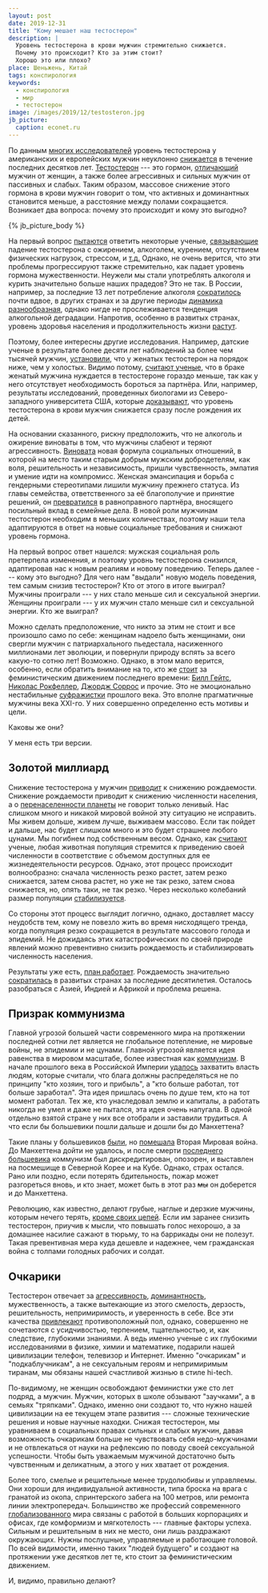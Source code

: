 ```yaml
---
layout: post
date: 2019-12-31
title: "Кому мешает наш тестостерон"
description: |
  Уровень тестостерона в крови мужчин стремительно снижается.
  Почему это происходит? Кто за этим стоит?
  Хорошо это или плохо?
place: Шеньжень, Китай
tags: конспирология
keywords:
  - конспирология
  - мир
  - тестостерон
image: /images/2019/12/testosteron.jpg
jb_picture:
  caption: econet.ru
---
```


По данным [многих исследователей](https://www.independent.co.uk/news/science/sperm-count-west-men-health-drop-60-per-cent-years-modern-life-a7859491.html)
уровень тестостерона у американских и европейских мужчин
неуклонно [снижается](https://republic.ru/posts/92014)
в течение последних десятков лет.
[Тестостерон](https://ru.wikipedia.org/wiki/%D0%A2%D0%B5%D1%81%D1%82%D0%BE%D1%81%D1%82%D0%B5%D1%80%D0%BE%D0%BD)
--- это гормон, [отличающий](https://www.ridus.ru/news/309973)
мужчин от женщин, а также более агрессивных и сильных мужчин от
пассивных и слабых. Таким образом, массовое снижение этого гормона в крови мужчин говорит о том,
что активных и доминантных становится меньше,
а расстояние между полами сокращается.
Возникает два вопроса: почему это происходит и кому это выгодно?

{% jb_picture_body %}

<!--more-->

На первый вопрос [пытаются](https://www.peptidebio.ru/informaciya/stati/problema-veka-ponizhennyj-testosteron-u-muzhchin.html)
ответить некоторые ученые,
[связывающие](https://versia.ru/nizkij-uroven-muzhskogo-gormona-prichina-mnozhestva-boleznej)
падение тестостерона с ожирением, алкоголем, курением, отсутствием физических нагрузок, стрессом, и
[т.д.](https://www.obozrevatel.com/health/diseases/26347-chto-vliyaet-na-padenie-urovnya-testosterona-u-muzhchin-nazvanyi-prichinyi.htm)
Однако, не очень верится, что эти проблемы прогрессируют также стремительно, как падает уровень гормона мужественности.
Неужели мы стали употреблять алкоголя и курить значительно больше наших прадедов?
Это не так. В России, например, за последние 13 лет потребление алкоголя
[сократилось](https://www.forbes.ru/newsroom/obshchestvo/384603-potreblenie-alkogolya-v-rossii-sokratilos-pochti-napolovinu-za-13-let)
почти вдвое, в других странах и за другие периоды
[динамика разнообразная](https://wolf-kitses.livejournal.com/226051.html),
однако нигде не прослеживается тенденция алкогольной деградации.
Напротив, особенно в развитых странах, уровень здоровья населения
и продолжительность жизни [растут](http://www.demoscope.ru/weekly/2019/0821/barom04.php).

Поэтому, более интересны другие исследования. Например, датские ученые
в результате более десяти лет наблюдений за более чем тысячей мужчин,
[установили](https://www.kp.ru/daily/26669.4/3690812/), что у женатых
тестостерон на порядок ниже, чем у холостых. Видимо потому,
[считают ученые](https://www.sciencedirect.com/science/article/abs/pii/S0306453016310538),
что в браке женатый мужчина нуждается в тестостероне гораздо меньше,
так как у него отсутствует необходимость бороться за партнёра.
Или, например, результаты исследований, проведенных биологами из
Северо-западного университета США, которые
[доказывают](https://www.bbc.com/russian/society/2011/09/110913_men_and_babies), что
уровень тестостерона в крови мужчин снижается сразу после рождения их детей.

На основании сказанного, рискну предположить, что не алкоголь и ожирение виноваты в том,
что мужчины слабеют и теряют агрессивность. [Виновата](https://econet.ru/articles/kak-feminizm-vliyaet-na-testosteron)
новая формула социальных
отношений, в которой на место таким старым добрым мужским
добродетелям, как воля, решительность и независимость, пришли чувственность, эмпатия
и умение идти на компромисс.
Женская эмансипация и борьба с гендерными стереотипами лишили мужчину прежнего
статуса. Из главы семейства, ответственного за её благополучие
и принятие решений, он [превратился](https://batenka.ru/explore/science/falling-of-testosterone/)
в равноправного партнёра, вносящего посильный вклад в семейные дела.
В новой роли мужчинам тестостерон необходим в меньших количествах, поэтому
наши тела адаптируются в ответ на новые социальные требования и снижают уровень гормона.

На первый вопрос ответ нашелся: мужская социальная роль претерпела изменения,
и поэтому уровнь тестостерона снизился, адаптировав нас к новым реалиям и новому
поведению. Теперь далее --- кому это выгодно? Для чего
нам "выдали" новую модель поведения, тем самым снизив тестостерон? Кто от этого
в итоге выиграл? Мужчины проиграли --- у них стало меньше сил и сексуальной энергии.
Женщины проиграли --- у их мужчин стало меньше сил и сексуальной энергии. Кто
же выиграл?

Можно сделать предположение, что никто за этим не стоит и все произошло само
по себе: женщинам надоело быть женщинами, они свергли мужчин
с патриархального пьедестала, насиженного миллионами лет эволюции, и повернули
природу вспять за всего какую-то сотню лет! Возможно. Однако, в этом мало верится,
особенно, если обратить внимание на то, кто же [стоит](http://masculist.ru/blogs/post-4998.html)
за феминистическим движением последнего времени:
[Билл Гейтс](https://zen.yandex.ru/media/konstantin/kto-finansiruet-feminizm-5d9baefcba281e00af417c13),
[Николас Рокфеллер](https://expert.ru/d-stroke/2010/04/feminizm/),
[Джордж Соррос](https://ria.ru/20170217/1488254327.html) и прочие.
Это не эмоционально нестабильные [суфражистки](https://vz.ru/world/2017/3/8/860922.html) прошлого века.
Это вполне прагматичные мужчины века XXI-го.
У них совершенно определенно есть мотивы и цели.

Каковы же они?

У меня есть три версии.

## Золотой миллиард

Снижение тестостерона у мужчин
[приводит](https://plus-one.ru/society/kachestvo-spermy-uhudshilos-za-poslednie-40-let) к снижению рождаемости.
Снижение рождаемости приводит к снижению численности населения,
а о [перенаселенности планеты](https://ru.wikipedia.org/wiki/%D0%9F%D0%B5%D1%80%D0%B5%D0%BD%D0%B0%D1%81%D0%B5%D0%BB%D0%B5%D0%BD%D0%B8%D0%B5)
не говорит только ленивый.
Нас слишком много и никакой мировой войной эту ситуацию не исправить.
Мы живем дольше, живем лучше, выживаем массово. Если так пойдет и дальше,
нас будет слишком много и это будет страшнее любого цунами. Мы погибнем
под собственным весом.
Однако, как [считают](https://scisne.net/a-71)
ученые, любая животная популяция стремится
к приведению своей численности в соответствие с объемом доступных для ее жизнедеятельности
ресурсов. Однако, этот процесс происходит волнообразно: сначала численность
резко растет, затем резко снижается, затем снова растет, но уже не так резко,
затем снова снижается, но, опять таки, не так резко. Через несколько колебаний
размер популяции [стабилизуется](https://ru.wikipedia.org/wiki/%D0%97%D0%BE%D0%BB%D0%BE%D1%82%D0%BE%D0%B9_%D0%BC%D0%B8%D0%BB%D0%BB%D0%B8%D0%B0%D1%80%D0%B4).

Со стороны этот процесс выглядит логично, однако, доставляет массу неудобств
тем, кому не повезло жить во время нисходящего тренда, когда популяция
резко сокращается в результате массового голода и эпидемий. Не дожидаясь
этих катастрофических по своей природе явлений можно превентивно снизить
рождаемость и стабилизировать численность населения.

Результаты уже есть, [план работает](https://www.svoboda.org/a/132240.html).
Рождаемость значительно
[сократилась](https://www.un.org/development/desa/ru/news/population/world-population-prospects-2019.html)
в развитых странах за последние десятилетия. Осталось разобраться с
Азией, Индией и Африкой и проблема решена.

## Призрак коммунизма

Главной угрозой большей части современного мира на протяжении последней сотни
лет является не глобальное потепление, не мировые войны, не эпидемии
и не цунами. Главной угрозой является идея равенства в мировом
масштабе, более известная как [коммунизм](https://ru.wikipedia.org/wiki/%D0%9A%D0%BE%D0%BC%D0%BC%D1%83%D0%BD%D0%B8%D0%B7%D0%BC).
В начале прошлого века в Российской
Империи [удалось](https://ru.wikipedia.org/wiki/%D0%9E%D0%BA%D1%82%D1%8F%D0%B1%D1%80%D1%8C%D1%81%D0%BA%D0%B0%D1%8F_%D1%80%D0%B5%D0%B2%D0%BE%D0%BB%D1%8E%D1%86%D0%B8%D1%8F)
захватить власть людям, которые считали, что блага должны
распределяться не по принципу "кто хозяин, того и прибыль",
а "кто больше работал, тот больше заработал". Эта идея пришлась очень
по душе тем, кто на тот момент работал. Тех же, кто унаследовал
землю и капиталы, а работать никогда не умел и даже не пытался, эта идея
очень напугала. В одной отдельно взятой стране у них все отобрали и заставили
трудиться. А что если бы большевики пошли дальше и дошли бы до Манхеттена?

Такие планы у большевиков [были](https://ru.wikipedia.org/wiki/%D0%9C%D0%B8%D1%80%D0%BE%D0%B2%D0%B0%D1%8F_%D1%80%D0%B5%D0%B2%D0%BE%D0%BB%D1%8E%D1%86%D0%B8%D1%8F),
но [помешала](https://ru.wikipedia.org/wiki/%D0%9B%D0%B5%D0%B4%D0%BE%D0%BA%D0%BE%D0%BB_%28%D0%BA%D0%BD%D0%B8%D0%B3%D0%B0%29)
Вторая Мировая война.
До Манхеттена дойти не удалось, и после смерти
[последнего большевика](http://lurkmore.to/%D0%A1%D1%82%D0%B0%D0%BB%D0%B8%D0%BD)
коммунизм был дискредитирован, опозорен, и выставлен на посмешище
в Северной Корее и на Кубе. Однако, страх остался. Рано или поздно, если
потерять бдительность, пожар может разгореться вновь, и кто знает,
может быть в этот раз <del>мы</del> он доберется и до Манхеттена.

Революцию, как известно, делают грубые, наглые и дерзкие мужчины,
которым нечего терять,
[кроме своих цепей](https://ru.wikipedia.org/wiki/%D0%9F%D1%80%D0%BE%D0%BB%D0%B5%D1%82%D0%B0%D1%80%D0%B8%D0%B8_%D0%B2%D1%81%D0%B5%D1%85_%D1%81%D1%82%D1%80%D0%B0%D0%BD,_%D1%81%D0%BE%D0%B5%D0%B4%D0%B8%D0%BD%D1%8F%D0%B9%D1%82%D0%B5%D1%81%D1%8C!).
Если им заранее снизить тестостерон,
приучив к мысли, что повышать голос нехорошо,
а за домашнее насилие сажают в тюрьму, то на баррикады они не полезут.
Такая превентивная мера куда дешевле и надежнее, чем гражданская война
с толпами голодных рабочих и солдат.

## Очкарики

Тестостерон отвечает за [агрессивность](https://www.umj.com.ua/article/78221/agressivnost-u-muzhchin-zavisit-ot-urovnya-testosterona),
[доминантность](https://www.psychologos.ru/articles/view/testosteron-i-estrogeny), мужественность,
а также вытекающие из этого смелость, дерзость, решительность, непримиримость,
и уверенность в себе. Все эти качества
[привлекают](https://sobesednik.ru/zdorove/20170502-5-neozhidannyh-plyusov-vysokogo-urovnya-testosterona)
противоположный пол, однако, совершенно не сочетаются с усидчивостью, терпением, тщательностью,
и, как следствие, глубокими знаниями.
А ведь именно ученые с их глубокими исследованиями
в физике, химии и математике, подарили нашей цивилизации телефон, телевизор и Интернет.
Именно "очкарикам" и "подкаблучникам", а не сексуальным героям и непримиримым тиранам,
мы обязаны нашей счастливой жизнью в стиле hi-tech.

По-видимому, не женщин освобождают феминистки уже сто лет подряд, а мужчин. Мужчин,
которых в школе обзывают "заучками", а в семьях "тряпками". Однако, именно они
создают то, что нужно нашей цивилизации на ее текущем этапе развития ---
сложные технические решения и новые научные находки. Снижая тестостерон,
мы уравниваем в социальных правах сильных и слабых мужчин, давая возможность
очкарикам больше не чувствовать себя недо-мужчинами и не отвлекаться от науки на рефлексию
по поводу своей сексуальной успешности. Чтобы быть уважаемым мужчиной
достаточно быть чувственным и деликатным, а этого у них хватает от рождения.

Более того, смелые и решительные менее трудолюбивы и управляемы. Они хороши
для индивидуальной активности, типа броска на врага с гранатой из окопа,
спринтерского забега на 100 метров, или ремонта линии электропередач. Большинство
же профессий современного [глобализованного](https://ru.wikipedia.org/wiki/%D0%93%D0%BB%D0%BE%D0%B1%D0%B0%D0%BB%D0%B8%D0%B7%D0%B0%D1%86%D0%B8%D1%8F)
мира связаны с работой в больших
корпорациях и офисах, где комформизм и мягкотелость --- главные факторы успеха. Сильным
и решительным в них не место, они лишь раздражают окружающих. Нужны послушные,
управляемые и работающие головой. По всей видимости,
именно таких "людей будущего" и создают на протяжении
уже десятков лет те, кто стоит за феминистическим движением.

И, видимо, правильно делают?
